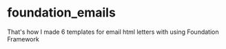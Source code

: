 # foundation_emails
That's how I made 6 templates for email html letters with using Foundation Framework

